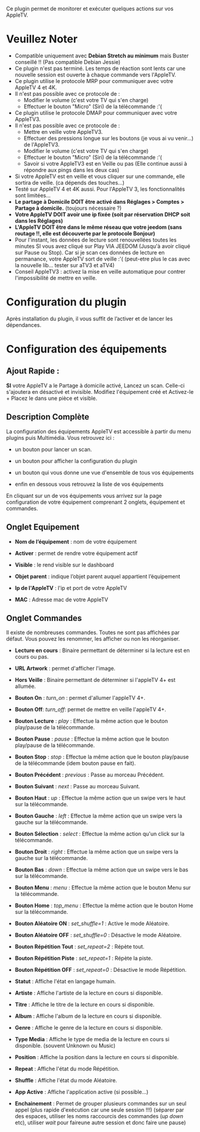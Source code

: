 Ce plugin permet de monitorer et exécuter quelques actions sur vos AppleTV.

Veuillez Noter 
==============
- Compatible uniquement avec **Debian Stretch au minimum** mais Buster conseillé !! (Pas compatible Debian Jessie)
- Ce plugin n'est pas terminé. Les temps de réaction sont lents car une nouvelle session est ouverte à chaque commande vers l'AppleTV.
- Ce plugin utilise le protocole MRP pour communiquer avec votre AppleTV 4 et 4K. 
- Il n'est pas possible avec ce protocole de :
  - Modifier le volume (c'est votre TV qui s'en charge)
  - Effectuer le bouton "Micro" (Siri) de la télécommande :'(
- Ce plugin utilise le protocole DMAP pour communiquer avec votre AppleTV3.
- Il n'est pas possible avec ce protocole de :
  - Mettre en veille votre AppleTV3.
  - Effectuer des pressions longue sur les boutons (je vous ai vu venir...) de l'AppleTV3.
  - Modifier le volume (c'est votre TV qui s'en charge)
  - Effectuer le bouton "Micro" (Siri) de la télécommande :'(
  - Savoir si votre AppleTV3 est en Veille ou pas (Elle continue aussi à répondre aux pings dans les deux cas)
- Si votre AppleTV est en veille et vous cliquer sur une commande, elle sortira de veille. (ca dépends des touches...)
- Testé sur AppleTV 4 et 4K aussi. Pour l'AppleTV 3, les fonctionnalités sont limitées...
- **Le partage à Domicile DOIT être activé dans Réglages > Comptes > Partage à domicile.** (toujours nécessaire ?)
- **Votre AppleTV DOIT avoir une ip fixée (soit par réservation DHCP soit dans les Réglages)**
- **L'AppleTV DOIT être dans le même réseau que votre jeedom (sans routage !!, elle est découverte par le protocole Bonjour)**
- Pour l'instant, les données de lecture sont renouvellées toutes les minutes SI vous avez cliqué sur Play VIA JEEDOM (Jusqu'à avoir cliqué sur Pause ou Stop). Car si je scan ces données de lecture en permanance, votre AppleTV sort de veille :'( (peut-etre plus le cas avec la nouvelle lib... tester sur aTV3 et aTV4)
- Conseil AppleTV3 : activez la mise en veille automatique pour contrer l'impossibilité de mettre en veille.

Configuration du plugin 
=======================

Après installation du plugin, il vous suffit de l’activer et de lancer les dépendances.

Configuration des équipements 
=============================

Ajout Rapide :
--------------
**SI** votre AppleTV a le Partage à domicile activé, Lancez un scan. Celle-ci s'ajoutera en désactivé et invisible.
Modifiez l'équipement créé et Activez-le + Placez le dans une pièce et visible.


Description Complète
--------------------
La configuration des équipements AppleTV est accessible à partir du menu
plugins puis Multimédia. Vous retrouvez ici :

-   un bouton pour lancer un scan.

-   un bouton pour afficher la configuration du plugin

-   un bouton qui vous donne une vue d'ensemble de tous vos équipements

-   enfin en dessous vous retrouvez la liste de vos équipements

En cliquant sur un de vos équipements vous arrivez sur la page
configuration de votre équipement comprenant 2 onglets, équipement et
commandes.

Onglet Equipement
-----------------

-   **Nom de l’équipement** : nom de votre équipement

-   **Activer** : permet de rendre votre équipement actif

-   **Visible** : le rend visible sur le dashboard

-   **Objet parent** : indique l’objet parent auquel appartient
    l’équipement

-   **Ip de l'AppleTV** : l'ip et port de votre AppleTV

-   **MAC** : Adresse mac de votre AppleTV


Onglet Commandes
----------------
Il existe de nombreuses commandes. Toutes ne sont pas affichées par défaut. Vous pouvez les renommer, les afficher ou non les réorganiser. 

-   **Lecture en cours** : Binaire permettant de déterminer si la lecture est en cours ou pas.
-   **URL Artwork** : permet d'afficher l'image.
-   **Hors Veille** : Binaire permettant de déterminer si l'appleTV 4+ est allumée.
-   **Bouton On** : *turn_on* : permet d'allumer l'appleTV 4+.
-   **Bouton Off**: *turn_off*: permet de mettre en veille l'appleTV 4+.
-   **Bouton Lecture** : *play* : Effectue la même action que le bouton play/pause de la télécommande.
-   **Bouton Pause** : *pause* : Effectue la même action que le bouton play/pause de la télécommande.
-   **Bouton Stop** : *stop* : Effectue la même action que le bouton play/pause de la télécommande (idem bouton pause en fait).
-   **Bouton Précédent** : *previous* : Passe au morceau Précédent.
-   **Bouton Suivant** : *next* : Passe au morceau Suivant.

-   **Bouton Haut** : *up* : Effectue la même action que un swipe vers le haut sur la télécommande.
-   **Bouton Gauche** : *left* : Effectue la même action que un swipe vers la gauche sur la télécommande.
-   **Bouton Sélection** : *select* : Effectue la même action qu'un click sur la télécommande.
-   **Bouton Droit** : *right* : Effectue la même action que un swipe vers la gauche sur la télécommande.
-   **Bouton Bas** : *down* : Effectue la même action que un swipe vers le bas sur la télécommande.

-   **Bouton Menu** : *menu* : Effectue la même action que le bouton Menu sur la télécommande.
-   **Bouton Home** : *top_menu* : Effectue la même action que le bouton Home sur la télécommande.

-   **Bouton Aléatoire ON** : *set_shuffle=1* : Active le mode Aléatoire.
-   **Bouton Aléatoire OFF** : *set_shuffle=0* : Désactive le mode Aléatoire.

-   **Bouton Répétition Tout** : *set_repeat=2* : Répète tout.
-   **Bouton Répétition Piste** : *set_repeat=1* : Répète la piste.
-   **Bouton Répétition OFF** : *set_repeat=0* : Désactive le mode Répétition.

-   **Statut** : Affiche l'état en langage humain.
-   **Artiste** : Affiche l'artiste de la lecture en cours si disponible.
-   **Titre** : Affiche le titre de la lecture en cours si disponible.
-   **Album** : Affiche l'album de la lecture en cours si disponible.
-   **Genre** : Affiche le genre de la lecture en cours si disponible.
-   **Type Media** : Affiche le type de media de la lecture en cours si disponible. (souvent Unknown ou Music)
-   **Position** : Affiche la position dans la lecture en cours si disponible.

-   **Repeat** : Affiche l'état du mode Répétition.
-   **Shuffle** : Affiche l'état du mode Aléatoire.

-   **App Active** : Affiche l'application active (si possible...)

-   **Enchainement** : Permet de grouper plusieurs commandes sur un seul appel (plus rapide d'exécution car une seule session !!!) (séparer par des espaces, utiliser les noms raccourcis des commandes (*up down* etc), utiliser *wait* pour faireune autre session et donc faire une pause)





